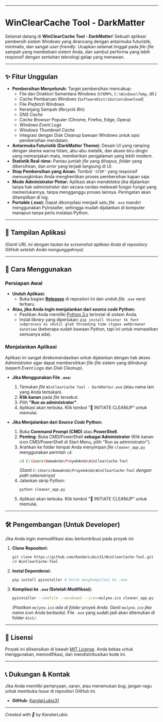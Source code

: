
-----

# WinClearCache Tool - DarkMatter

Selamat datang di **WinClearCache Tool - DarkMatter**\! Sebuah aplikasi pembersih sistem Windows yang dirancang dengan antarmuka futuristik, minimalis, dan sangat *user-friendly*. Ucapkan selamat tinggal pada *file-file* sampah yang membebani sistem Anda, dan sambut performa yang lebih responsif dengan sentuhan teknologi gelap yang menawan.

-----

## ✨ Fitur Unggulan

  * **Pembersihan Menyeluruh:** Target pembersihan mencakup:
      * File dan Direktori Sementara Windows (`%TEMP%`, `C:\Windows\Temp`, dll.)
      * *Cache* Pembaruan Windows (`SoftwareDistribution\Download`)
      * File *Prefetch* Windows
      * Keranjang Sampah (*Recycle Bin*)
      * *DNS Cache*
      * *Cache Browser* Populer (Chrome, Firefox, Edge, Opera)
      * *Windows Event Logs*
      * *Windows Thumbnail Cache*
      * Integrasi dengan Disk Cleanup bawaan Windows untuk opsi pembersihan mendalam.
  * **Antarmuka Futuristik (DarkMatter Theme):** Desain UI yang ramping dengan skema warna hitam, abu-abu metalik, dan aksen biru dingin yang memanjakan mata, memberikan pengalaman yang lebih modern.
  * **Statistik Real-time:** Pantau jumlah *file* yang dihapus, *folder* yang dibersihkan, dan *error* yang terjadi langsung di UI.
  * **Stop Pembersihan yang Aman:** Tombol `'STOP'` yang responsif memungkinkan Anda menghentikan proses pembersihan kapan saja.
  * **Mode Administrator Pintar:** Aplikasi akan mendeteksi jika dijalankan tanpa hak *administrator* dan secara cerdas melewati fungsi-fungsi yang memerlukannya, tanpa mengganggu proses lainnya. Peringatan akan ditampilkan di log.
  * **Portable (.exe):** Dapat dikompilasi menjadi satu *file* `.exe` mandiri menggunakan PyInstaller, sehingga mudah dijalankan di komputer manapun tanpa perlu instalasi Python.

-----

## 📸 Tampilan Aplikasi

*(Ganti URL ini dengan tautan ke screenshot aplikasi Anda di repository GitHub setelah Anda mengunggahnya)*

-----

## 🚀 Cara Menggunakan

### Persiapan Awal

  * **Unduh Aplikasi:**
      * Buka bagian [**Releases**](https://www.google.com/search?q=https://github.com/KandarLubis31/WinClearCache-Tool/releases) di repositori ini dan unduh *file* `.exe` versi terbaru.
  * **Atau, jika Anda ingin menjalankan dari *source code* Python:**
      * Pastikan Anda memiliki [Python 3.x](https://www.python.org/downloads/) terinstal di sistem Anda.
      * Instal *library* yang diperlukan: `pip install tkinter tk font subprocess os shutil glob threading time ctypes webbrowser datetime` (beberapa sudah bawaan Python, tapi ini untuk memastikan semuanya ada).

### Menjalankan Aplikasi

Aplikasi ini sangat direkomendasikan untuk dijalankan dengan hak akses *Administrator* agar dapat membersihkan *file-file* sistem yang dilindungi (seperti *Event Logs* dan *Disk Cleanup*).

  * **Jika Menggunakan File `.exe`:**

    1.  Temukan *file* `WinClearCache Tool - DarkMatter.exe` (atau nama lain yang Anda tentukan).
    2.  **Klik kanan** pada *file* tersebut.
    3.  Pilih **"Run as administrator"**.
    4.  Aplikasi akan terbuka. Klik tombol "🚀 INITIATE CLEANUP" untuk memulai.

  * **Jika Menjalankan dari *Source Code* Python:**

    1.  Buka **Command Prompt (CMD)** atau **PowerShell**.
    2.  **Penting:** Buka CMD/PowerShell **sebagai Administrator** (Klik kanan icon CMD/PowerShell di Start Menu, pilih "Run as administrator").
    3.  Arahkan ke folder tempat Anda menyimpan *file* `cleaner_app.py` menggunakan perintah `cd`:
        ```bash
        cd C:\Users\NamaAnda\ProyekAnda\WinClearCache-Tool
        ```
        *(Ganti `C:\Users\NamaAnda\ProyekAnda\WinClearCache-Tool` dengan *path* sebenarnya)*
    4.  Jalankan skrip Python:
        ```bash
        python cleaner_app.py
        ```
    5.  Aplikasi akan terbuka. Klik tombol "🚀 INITIATE CLEANUP" untuk memulai.

-----

## 🛠️ Pengembangan (Untuk Developer)

Jika Anda ingin memodifikasi atau berkontribusi pada proyek ini:

1.  **Clone Repositori:**
    ```bash
    git clone https://github.com/KandarLubis31/WinClearCache-Tool.git
    cd WinClearCache-Tool
    ```
2.  **Instal Dependensi:**
    ```bash
    pip install pyinstaller # Untuk mengkompilasi ke .exe
    ```
3.  **Kompilasi ke `.exe` (Setelah Modifikasi):**
    ```bash
    pyinstaller --onefile --windowed --icon=mulyno.ico cleaner_app.py
    ```
    *(Pastikan `mulyno.ico` ada di folder proyek Anda. Ganti `mulyno.ico` jika nama *icon* Anda berbeda).*
    File `.exe` yang sudah jadi akan ditemukan di folder `dist/`.

-----

## 📜 Lisensi

Proyek ini dilisensikan di bawah [MIT License](https://www.google.com/search?q=LICENSE). Anda bebas untuk menggunakan, memodifikasi, dan mendistribusikan kode ini.

-----

## 📞 Dukungan & Kontak

Jika Anda memiliki pertanyaan, saran, atau menemukan *bug*, jangan ragu untuk membuka *Issue* di repositori GitHub ini.

  * **GitHub:** [KandarLubis31](https://github.com/KandarLubis31)

-----

*Created with 💖 by KandarLubis*
